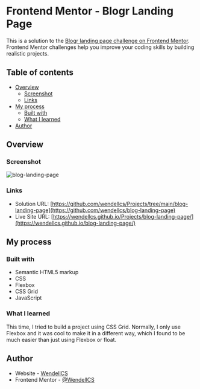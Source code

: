 # Frontend Mentor - Blogr Landing Page

This is a solution to the [Blogr landing page challenge on Frontend Mentor](https://www.frontendmentor.io/challenges/blogr-landing-page-EX2RLAApP). Frontend Mentor challenges help you improve your coding skills by building realistic projects. 

## Table of contents

- [Overview](#overview)
  - [Screenshot](#screenshot)
  - [Links](#links)
- [My process](#my-process)
  - [Built with](#built-with)
  - [What I learned](#what-i-learned)
- [Author](#author)

## Overview

### Screenshot

![blog-landing-page](https://github.com/wendellcs/blog-landing-page/assets/88943437/ae6b895e-9c4d-4126-9c37-f5bdd9818cec)


### Links

- Solution URL: [https://github.com/wendellcs/Projects/tree/main/blog-landing-page](https://github.com/wendellcs/blog-landing-page)
- Live Site URL: [https://wendellcs.github.io/Projects/blog-landing-page/](https://wendellcs.github.io/blog-landing-page/)

## My process

### Built with

- Semantic HTML5 markup
- CSS 
- Flexbox
- CSS Grid
- JavaScript


### What I learned

This time, I tried to build a project using CSS Grid. Normally, I only use Flexbox and it was cool to make it in a different way, which I found to be much easier than just using Flexbox or float.


## Author

- Website - [WendellCS](https://wendellcs.github.io)
- Frontend Mentor - [@WendellCS](https://www.frontendmentor.io/profile/WendellCS)
